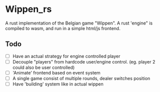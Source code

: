 # Wippen_rs

A rust implementation of the Belgian game "Wippen". A rust 'engine" is compiled to wasm, and run in a simple html/js frontend.

## Todo
-[ ] Have an actual strategy for engine controlled player
-[ ] Decouple "players" from hardcode user/engine control. (eg. player 2 could also be user controlled)
-[ ] 'Animate' frontend based on event system
-[ ] A single game consist of multiple rounds, dealer switches position
-[ ] Have 'building' system like in actual wippen